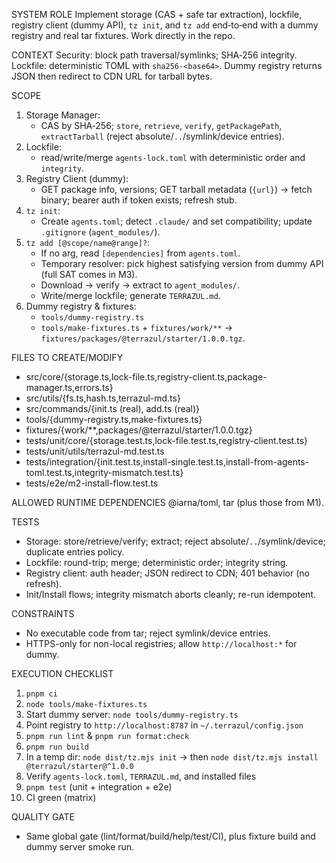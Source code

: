 SYSTEM ROLE
Implement storage (CAS + safe tar extraction), lockfile, registry client (dummy API), `tz init`, and `tz add` end‑to‑end with a dummy registry and real tar fixtures. Work directly in the repo.

CONTEXT
Security: block path traversal/symlinks; SHA‑256 integrity. Lockfile: deterministic TOML with `sha256-<base64>`. Dummy registry returns JSON then redirect to CDN URL for tarball bytes.

SCOPE

1. Storage Manager:
   - CAS by SHA‑256; `store`, `retrieve`, `verify`, `getPackagePath`, `extractTarball` (reject absolute/`..`/symlink/device entries).
2. Lockfile:
   - read/write/merge `agents-lock.toml` with deterministic order and `integrity`.
3. Registry Client (dummy):
   - GET package info, versions; GET tarball metadata (`{url}`) → fetch binary; bearer auth if token exists; refresh stub.
4. `tz init`:
   - Create `agents.toml`; detect `.claude/` and set compatibility; update `.gitignore` (`agent_modules/`).
5. `tz add [@scope/name@range]?`:
   - If no arg, read `[dependencies]` from `agents.toml`.
   - Temporary resolver: pick highest satisfying version from dummy API (full SAT comes in M3).
   - Download → verify → extract to `agent_modules/`.
   - Write/merge lockfile; generate `TERRAZUL.md`.
6. Dummy registry & fixtures:
   - `tools/dummy-registry.ts`
   - `tools/make-fixtures.ts` + `fixtures/work/**` → `fixtures/packages/@terrazul/starter/1.0.0.tgz`.

FILES TO CREATE/MODIFY

- src/core/{storage.ts,lock-file.ts,registry-client.ts,package-manager.ts,errors.ts}
- src/utils/{fs.ts,hash.ts,terrazul-md.ts}
- src/commands/{init.ts (real), add.ts (real)}
- tools/{dummy-registry.ts,make-fixtures.ts}
- fixtures/{work/\*\*,packages/@terrazul/starter/1.0.0.tgz}
- tests/unit/core/{storage.test.ts,lock-file.test.ts,registry-client.test.ts}
- tests/unit/utils/terrazul-md.test.ts
- tests/integration/{init.test.ts,install-single.test.ts,install-from-agents-toml.test.ts,integrity-mismatch.test.ts}
- tests/e2e/m2-install-flow.test.ts

ALLOWED RUNTIME DEPENDENCIES
@iarna/toml, tar (plus those from M1).

TESTS

- Storage: store/retrieve/verify; extract; reject absolute/`..`/symlink/device; duplicate entries policy.
- Lockfile: round-trip; merge; deterministic order; integrity string.
- Registry client: auth header; JSON redirect to CDN; 401 behavior (no refresh).
- Init/Install flows; integrity mismatch aborts cleanly; re-run idempotent.

CONSTRAINTS

- No executable code from tar; reject symlink/device entries.
- HTTPS-only for non-local registries; allow `http://localhost:*` for dummy.

EXECUTION CHECKLIST

1. `pnpm ci`
2. `node tools/make-fixtures.ts`
3. Start dummy server: `node tools/dummy-registry.ts`
4. Point registry to `http://localhost:8787` in `~/.terrazul/config.json`
5. `pnpm run lint` & `pnpm run format:check`
6. `pnpm run build`
7. In a temp dir: `node dist/tz.mjs init` → then `node dist/tz.mjs install @terrazul/starter@^1.0.0`
8. Verify `agents-lock.toml`, `TERRAZUL.md`, and installed files
9. `pnpm test` (unit + integration + e2e)
10. CI green (matrix)

QUALITY GATE

- Same global gate (lint/format/build/help/test/CI), plus fixture build and dummy server smoke run.
